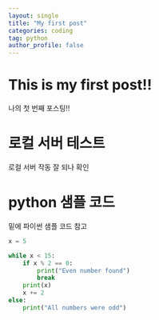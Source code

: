 ```yaml
---
layout: single
title: "My first post"
categories: coding
tag: python
author_profile: false
---
```


# This is my first post!!

나의 첫 번째 포스팅!!

# 로컬 서버 테스트

로컬 서버 작동 잘 되나 확인

# python 샘플 코드

밑에 파이썬 샘플 코드 참고 

```python
x = 5

while x < 15:
	if x % 2 == 0:
		print("Even number found")
		break
	print(x)
	x += 2
else:
	print("All numbers were odd")
```